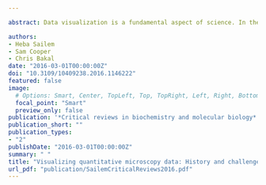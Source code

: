 ```yaml
---

abstract: Data visualization is a fundamental aspect of science. In the context of microscopy-based studies, visualization typically involves presentation of the images themselves. However, data visualization is challenging when microscopy experiments entail imaging of millions of cells, and complex cellular phenotypes are quantified in a high-content manner. Most well-established visualization tools are inappropriate for displaying high-content data, which has driven the development of new visualization methodology. In this review, we discuss how data has been visualized in both classical and high-content microscopy studies; as well as the advantages, and disadvantages, of different visualization methods.

authors:
- Heba Sailem
- Sam Cooper
- Chris Bakal
date: "2016-03-01T00:00:00Z"
doi: "10.3109/10409238.2016.1146222"
featured: false
image:
  # Options: Smart, Center, TopLeft, Top, TopRight, Left, Right, BottomLeft, Bottom, BottomRight
  focal_point: "Smart"
  preview_only: false
publication: '*Critical reviews in biochemistry and molecular biology*'
publication_short: ""
publication_types:
- "2"
publishDate: "2016-03-01T00:00:00Z"
summary: " "
title: "Visualizing quantitative microscopy data: History and challenges"
url_pdf: "publication/SailemCriticalReviews2016.pdf"
---
```


